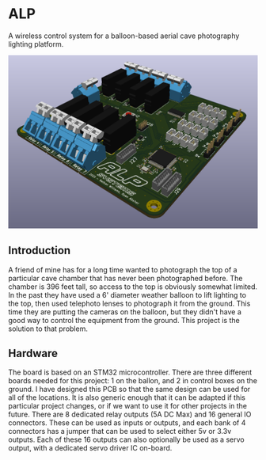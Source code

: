 # ALP

A wireless control system for a balloon-based aerial cave photography lighting platform.

![PCB Render](https://github.com/RyanAbsher/ALP/blob/master/Renders/3.png?raw=true)

## Introduction
A friend of mine has for a long time wanted to photograph the top of a particular cave chamber that has never been photographed before. The chamber is 396 feet tall, so access to the top is obviously somewhat limited. In the past they have used a 6' diameter weather balloon to lift lighting to the top, then used telephoto lenses to photograph it from the ground. This time they are putting the cameras on the balloon, but they didn't have a good way to control the equipment from the ground. This project is the solution to that problem.

## Hardware
The board is based on an STM32 microcontroller. There are three different boards needed for this project: 1 on the ballon, and 2 in control boxes on the ground. I have designed this PCB so that the same design can be used for all of the locations. It is also generic enough that it can be adapted if this particular project changes, or if we want to use it for other projects in the future. There are 8 dedicated relay outputs (5A DC Max) and 16 general IO connectors. These can be used as inputs or outputs, and each bank of 4 connectors has a jumper that can be used to select either 5v or 3.3v outputs. Each of these 16 outputs can also optionally be used as a servo output, with a dedicated servo driver IC on-board.
 
